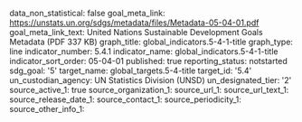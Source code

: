 data_non_statistical: false
goal_meta_link: https://unstats.un.org/sdgs/metadata/files/Metadata-05-04-01.pdf
goal_meta_link_text: United Nations Sustainable Development Goals Metadata (PDF 337
  KB)
graph_title: global_indicators.5-4-1-title
graph_type: line
indicator_number: 5.4.1
indicator_name: global_indicators.5-4-1-title
indicator_sort_order: 05-04-01
published: true
reporting_status: notstarted
sdg_goal: '5'
target_name: global_targets.5-4-title
target_id: '5.4'
un_custodian_agency: UN Statistics Division (UNSD)
un_designated_tier: '2'
source_active_1: true
source_organization_1: 
source_url_1: 
source_url_text_1: 
source_release_date_1: 
source_contact_1: 
source_periodicity_1: 
source_other_info_1: 